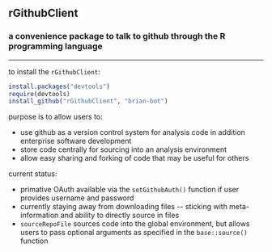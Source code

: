 ## rGithubClient
### a convenience package to talk to github through the R programming language

-----

to install the `rGithubClient`:
```r
install.packages("devtools")
require(devtools)
install_github("rGithubClient", "brian-bot")
```

purpose is to allow users to:
* use github as a version control system for analysis code in addition enterprise software development
* store code centrally for sourcing into an analysis environment
* allow easy sharing and forking of code that may be useful for others

current status:
* primative OAuth available via the `setGithubAuth()` function if user provides username and password
* currently staying away from downloading files -- sticking with meta-information and ability to directly source in files
* `sourceRepoFile` sources code into the global environment, but allows users to pass optional arguments as specified in the `base::source()` function

